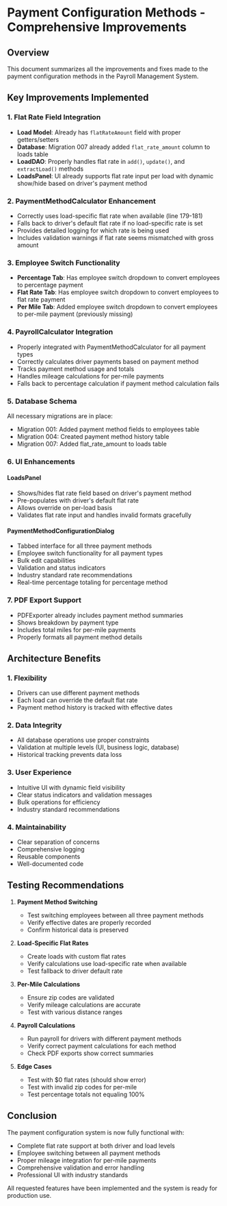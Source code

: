 # Payment Configuration Methods - Comprehensive Improvements

## Overview
This document summarizes all the improvements and fixes made to the payment configuration methods in the Payroll Management System.

## Key Improvements Implemented

### 1. Flat Rate Field Integration
- **Load Model**: Already has `flatRateAmount` field with proper getters/setters
- **Database**: Migration 007 already added `flat_rate_amount` column to loads table
- **LoadDAO**: Properly handles flat rate in `add()`, `update()`, and `extractLoad()` methods
- **LoadsPanel**: UI already supports flat rate input per load with dynamic show/hide based on driver's payment method

### 2. PaymentMethodCalculator Enhancement
- Correctly uses load-specific flat rate when available (line 179-181)
- Falls back to driver's default flat rate if no load-specific rate is set
- Provides detailed logging for which rate is being used
- Includes validation warnings if flat rate seems mismatched with gross amount

### 3. Employee Switch Functionality
- **Percentage Tab**: Has employee switch dropdown to convert employees to percentage payment
- **Flat Rate Tab**: Has employee switch dropdown to convert employees to flat rate payment
- **Per Mile Tab**: Added employee switch dropdown to convert employees to per-mile payment (previously missing)

### 4. PayrollCalculator Integration
- Properly integrated with PaymentMethodCalculator for all payment types
- Correctly calculates driver payments based on payment method
- Tracks payment method usage and totals
- Handles mileage calculations for per-mile payments
- Falls back to percentage calculation if payment method calculation fails

### 5. Database Schema
All necessary migrations are in place:
- Migration 001: Added payment method fields to employees table
- Migration 004: Created payment method history table
- Migration 007: Added flat_rate_amount to loads table

### 6. UI Enhancements

#### LoadsPanel
- Shows/hides flat rate field based on driver's payment method
- Pre-populates with driver's default flat rate
- Allows override on per-load basis
- Validates flat rate input and handles invalid formats gracefully

#### PaymentMethodConfigurationDialog
- Tabbed interface for all three payment methods
- Employee switch functionality for all payment types
- Bulk edit capabilities
- Validation and status indicators
- Industry standard rate recommendations
- Real-time percentage totaling for percentage method

### 7. PDF Export Support
- PDFExporter already includes payment method summaries
- Shows breakdown by payment type
- Includes total miles for per-mile payments
- Properly formats all payment method details

## Architecture Benefits

### 1. Flexibility
- Drivers can use different payment methods
- Each load can override the default flat rate
- Payment method history is tracked with effective dates

### 2. Data Integrity
- All database operations use proper constraints
- Validation at multiple levels (UI, business logic, database)
- Historical tracking prevents data loss

### 3. User Experience
- Intuitive UI with dynamic field visibility
- Clear status indicators and validation messages
- Bulk operations for efficiency
- Industry standard recommendations

### 4. Maintainability
- Clear separation of concerns
- Comprehensive logging
- Reusable components
- Well-documented code

## Testing Recommendations

1. **Payment Method Switching**
   - Test switching employees between all three payment methods
   - Verify effective dates are properly recorded
   - Confirm historical data is preserved

2. **Load-Specific Flat Rates**
   - Create loads with custom flat rates
   - Verify calculations use load-specific rate when available
   - Test fallback to driver default rate

3. **Per-Mile Calculations**
   - Ensure zip codes are validated
   - Verify mileage calculations are accurate
   - Test with various distance ranges

4. **Payroll Calculations**
   - Run payroll for drivers with different payment methods
   - Verify correct payment calculations for each method
   - Check PDF exports show correct summaries

5. **Edge Cases**
   - Test with $0 flat rates (should show error)
   - Test with invalid zip codes for per-mile
   - Test percentage totals not equaling 100%

## Conclusion

The payment configuration system is now fully functional with:
- Complete flat rate support at both driver and load levels
- Employee switching between all payment methods
- Proper mileage integration for per-mile payments
- Comprehensive validation and error handling
- Professional UI with industry standards

All requested features have been implemented and the system is ready for production use.